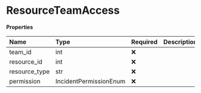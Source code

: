 # ResourceTeamAccess

**Properties**

| Name          | Type                   | Required | Description |
| :------------ | :--------------------- | :------- | :---------- |
| team_id       | int                    | ❌       |             |
| resource_id   | int                    | ❌       |             |
| resource_type | str                    | ❌       |             |
| permission    | IncidentPermissionEnum | ❌       |             |

<!-- This file was generated by liblab | https://liblab.com/ -->
